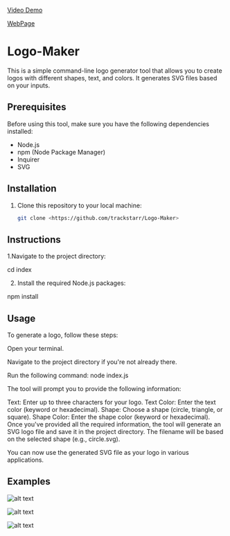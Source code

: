 [Video Demo](https://drive.google.com/file/d/1VhWfvZX7XI_x4L06sf3xyXalZXaQ3sNl/view)


[WebPage](https://trackstarr.github.io/Logo-Maker/)

# Logo-Maker

This is a simple command-line logo generator tool that allows you to create logos with different shapes, text, and colors. It generates SVG files based on your inputs.

## Prerequisites

Before using this tool, make sure you have the following dependencies installed:

- Node.js
- npm (Node Package Manager)
- Inquirer
- SVG
## Installation

1. Clone this repository to your local machine:

   ```bash
   git clone <https://github.com/trackstarr/Logo-Maker>


## Instructions
1.Navigate to the project directory:
  
  cd index

2. Install the required Node.js packages:


npm install


## Usage


To generate a logo, follow these steps:

Open your terminal.

Navigate to the project directory if you're not already there.

Run the following command:
node index.js


The tool will prompt you to provide the following information:

Text: Enter up to three characters for your logo.
Text Color: Enter the text color (keyword or hexadecimal).
Shape: Choose a shape (circle, triangle, or square).
Shape Color: Enter the shape color (keyword or hexadecimal).
Once you've provided all the required information, the tool will generate an SVG logo file and save it in the project directory. The filename will be based on the selected shape (e.g., circle.svg).

You can now use the generated SVG file as your logo in various applications.

## Examples

![alt text](https://github.com/trackstarr/Logo-Maker/blob/main/Examples/Circle.svg)

![alt text](https://github.com/trackstarr/Logo-Maker/blob/main/Examples/Square.svg)

![alt text](https://github.com/trackstarr/Logo-Maker/blob/main/Examples/Triangle.svg)
